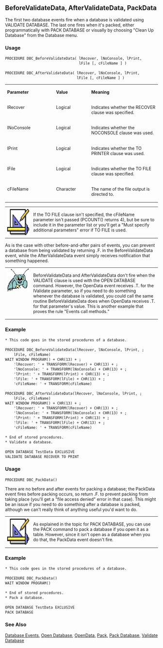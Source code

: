 ## BeforeValidateData, AfterValidateData, PackData

The first two database events fire when a database is validated using VALIDATE DATABASE. The last one fires when it's packed, either programmatically with PACK DATABASE or visually by choosing "Clean Up Database" from the Database menu.

### Usage

```foxpro
PROCEDURE DBC_BeforeValidateData( lRecover, lNoConsole, lPrint,
                                  lFile [, cFileName ] )

PROCEDURE DBC_AfterValidateData( lRecover, lNoConsole, lPrint,
                                 lFile [, cFileName ] )
```
<table>
<tr>
  <td width="32%" valign="top">
  <p><b>Parameter</b></p>
  </td>
  <td width="23%" valign="top">
  <p><b>Value</b></p>
  </td>
  <td width="45%" valign="top">
  <p><b>Meaning</b></p>
  </td>
 </tr>
<tr>
  <td width="32%" valign="top">
  <p>lRecover</p>
  </td>
  <td width="23%" valign="top">
  <p>Logical</p>
  </td>
  <td width="45%" valign="top">
  <p>Indicates whether the RECOVER clause was specified.</p>
  </td>
 </tr>
<tr>
  <td width="32%" valign="top">
  <p>lNoConsole</p>
  </td>
  <td width="23%" valign="top">
  <p>Logical</p>
  </td>
  <td width="45%" valign="top">
  <p>Indicates whether the NOCONSOLE clause was used.</p>
  </td>
 </tr>
<tr>
  <td width="32%" valign="top">
  <p>lPrint</p>
  </td>
  <td width="23%" valign="top">
  <p>Logical</p>
  </td>
  <td width="45%" valign="top">
  <p>Indicates whether the TO PRINTER clause was used.</p>
  </td>
 </tr>
<tr>
  <td width="32%" valign="top">
  <p>lFile</p>
  </td>
  <td width="23%" valign="top">
  <p>Logical</p>
  </td>
  <td width="45%" valign="top">
  <p>Indicates whether the TO FILE clause was specified.</p>
  </td>
 </tr>
<tr>
  <td width="32%" valign="top">
  <p>cFileName</p>
  </td>
  <td width="23%" valign="top">
  <p>Character</p>
  </td>
  <td width="45%" valign="top">
  <p>The name of the file output is directed to.</p>
  </td>
 </tr>
</table>

<table>
<tr>
  <td width="17%" valign="top">
<img width="95" height="94" src="design.gif">
  </td>
  <td width="83%">
  <p>If the TO FILE clause isn't specified, the cFileName parameter isn't passed (PCOUNT() returns 4), but be sure to include it in the parameter list or you'll get a &quot;Must specify additional parameters&quot; error if TO FILE is used.</p>
  </td>
 </tr>
</table>

As is the case with other before-and-after pairs of events, you can prevent a database from being validated by returning .F. in the BeforeValidateData event, while the AfterValidateData event simply receives notification that something happened.

<table>
<tr>
  <td width="17%" valign="top">
<img width="95" height="77" src="bug.gif">
  </td>
  <td width="83%">
  <p>BeforeValidateData and AfterValidateData don't fire when the VALIDATE clause is used with the OPEN DATABASE command. However, the OpenData event receives .T. for the lValidate parameter, so if you need to do something whenever the database is validated, you could call the same routine BeforeValidateData does when OpenData receives .T. for that parameter's value. This is another example that proves the rule &quot;Events call methods.&quot;</p>
  </td>
 </tr>
</table>

### Example

```foxpro
* This code goes in the stored procedures of a database.

PROCEDURE DBC_BeforeValidateData(lRecover, lNoConsole, lPrint, ;
    lFile, cFileName)
WAIT WINDOW PROGRAM() + CHR(13) + ;
    'lRecover: ' + TRANSFORM(lRecover) + CHR(13) + ;
    'lNoConsole: ' + TRANSFORM(lNoConsole) + CHR(13) + ;
    'lPrint: ' + TRANSFORM(lPrint) + CHR(13) + ;
    'lFile: ' + TRANSFORM(lFile) + CHR(13) + ;
    'cFileName: ' + TRANSFORM(cFileName)

PROCEDURE DBC_AfterValidateData(lRecover, lNoConsole, lPrint, ;
    lFile, cFileName)
WAIT WINDOW PROGRAM() + CHR(13) + ;
    'lRecover: ' + TRANSFORM(lRecover) + CHR(13) + ;
    'lNoConsole: ' + TRANSFORM(lNoConsole) + CHR(13) + ;
    'lPrint: ' + TRANSFORM(lPrint) + CHR(13) + ;
    'lFile: ' + TRANSFORM(lFile) + CHR(13) + ;
    'cFileName: ' + TRANSFORM(cFileName)

* End of stored procedures.
* Validate a database.

OPEN DATABASE TestData EXCLUSIVE
VALIDATE DATABASE RECOVER TO PRINT
```
### Usage

```foxpro
PROCEDURE DBC_PackData()
```

There are no before and after events for packing a database; the PackData event fires before packing occurs, so return .F. to prevent packing from taking place (you'll get a "file access denied" error in that case). This might be an issue if you need to do something after a database is packed, although we can't really think of anything useful you'd want to do.

<table>
<tr>
  <td width="17%" valign="top">
<img width="95" height="94" src="design.gif">
  </td>
  <td width="83%">
  <p>As explained in the topic for PACK DATABASE, you can use the PACK command to pack a database if you open it as a table. However, since it isn't open as a database when you do that, the PackData event doesn't fire.</p>
  </td>
 </tr>
</table>

### Example

```foxpro
* This code goes in the stored procedures of a database.

PROCEDURE DBC_PackData()
WAIT WINDOW PROGRAM()

* End of stored procedures.
* Pack a database.

OPEN DATABASE TestData EXCLUSIVE
PACK DATABASE
```
### See Also

[Database Events](s4g900.md), [Open Database](s4g316.md), [OpenData](s4g861.md), [Pack](s4g073.md), [Pack Database](s4g318.md), [Validate Database](s4g319.md)
